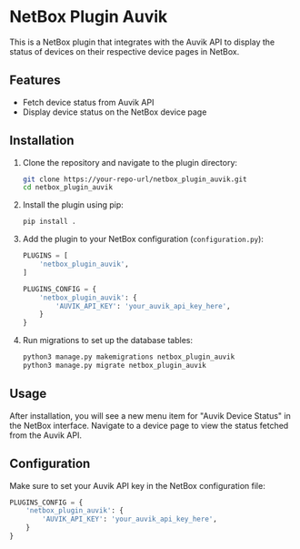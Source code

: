 # NetBox Plugin Auvik

This is a NetBox plugin that integrates with the Auvik API to display the status of devices on their respective device pages in NetBox.

## Features

- Fetch device status from Auvik API
- Display device status on the NetBox device page

## Installation

1. Clone the repository and navigate to the plugin directory:

    ```bash
    git clone https://your-repo-url/netbox_plugin_auvik.git
    cd netbox_plugin_auvik
    ```

2. Install the plugin using pip:

    ```bash
    pip install .
    ```

3. Add the plugin to your NetBox configuration (`configuration.py`):

    ```python
    PLUGINS = [
        'netbox_plugin_auvik',
    ]

    PLUGINS_CONFIG = {
        'netbox_plugin_auvik': {
            'AUVIK_API_KEY': 'your_auvik_api_key_here',
        }
    }
    ```

4. Run migrations to set up the database tables:

    ```bash
    python3 manage.py makemigrations netbox_plugin_auvik
    python3 manage.py migrate netbox_plugin_auvik
    ```

## Usage

After installation, you will see a new menu item for "Auvik Device Status" in the NetBox interface. Navigate to a device page to view the status fetched from the Auvik API.

## Configuration

Make sure to set your Auvik API key in the NetBox configuration file:

```python
PLUGINS_CONFIG = {
    'netbox_plugin_auvik': {
        'AUVIK_API_KEY': 'your_auvik_api_key_here',
    }
}
